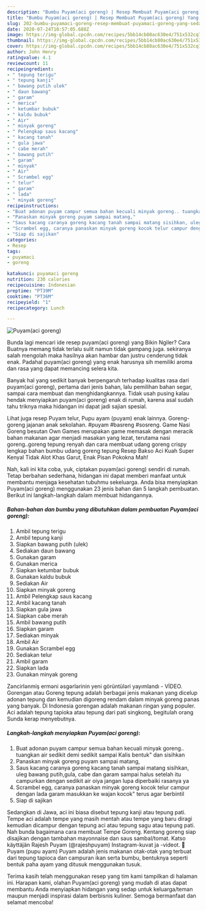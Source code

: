 ```yaml
---
description: "Bumbu Puyam(aci goreng) | Resep Membuat Puyam(aci goreng) Yang Sedap"
title: "Bumbu Puyam(aci goreng) | Resep Membuat Puyam(aci goreng) Yang Sedap"
slug: 202-bumbu-puyamaci-goreng-resep-membuat-puyamaci-goreng-yang-sedap
date: 2020-07-24T10:57:05.688Z
image: https://img-global.cpcdn.com/recipes/5bb14cb80ac630e4/751x532cq70/puyamaci-goreng-foto-resep-utama.jpg
thumbnail: https://img-global.cpcdn.com/recipes/5bb14cb80ac630e4/751x532cq70/puyamaci-goreng-foto-resep-utama.jpg
cover: https://img-global.cpcdn.com/recipes/5bb14cb80ac630e4/751x532cq70/puyamaci-goreng-foto-resep-utama.jpg
author: John Henry
ratingvalue: 4.1
reviewcount: 11
recipeingredient:
- " tepung terigu"
- " tepung kanji"
- " bawang putih ulek"
- " daun bawang"
- " garam"
- " merica"
- " ketumbar bubuk"
- " kaldu bubuk"
- " Air"
- " minyak goreng"
- " Pelengkap saus kacang"
- " kacang tanah"
- " gula jawa"
- " cabe merah"
- " bawang putih"
- " garam"
- " minyak"
- " Air"
- " Scrambel egg"
- " telur"
- " garam"
- " lada"
- " minyak goreng"
recipeinstructions:
- "Buat adonan puyam campur semua bahan kecuali minyak goreng.. tuangkan air sedikit demi sedikit sampai Kalis bentuk&#34; dan sisihkan"
- "Panaskan minyak goreng puyam sampai matang,"
- "Saus kacang caranya goreng kacang tanah sampai matang sisihkan, uleg bawang putih,gula, cabe dan garam sampai halus setelah itu campurkan dengan sedikit air oiya jangan lupa diperbaiki rasanya ya"
- "Scrambel egg, caranya panaskan minyak goreng kocok telur campur dengan lada garam masukkan ke wajan kocok&#34; terus agar berbintil"
- "Siap di sajikan"
categories:
- Resep
tags:
- puyamaci
- goreng

katakunci: puyamaci goreng 
nutrition: 230 calories
recipecuisine: Indonesian
preptime: "PT39M"
cooktime: "PT36M"
recipeyield: "1"
recipecategory: Lunch

---
```



![Puyam(aci goreng)](https://img-global.cpcdn.com/recipes/5bb14cb80ac630e4/751x532cq70/puyamaci-goreng-foto-resep-utama.jpg)

Bunda lagi mencari ide resep puyam(aci goreng) yang Bikin Ngiler? Cara Buatnya memang tidak terlalu sulit namun tidak gampang juga. sekiranya salah mengolah maka hasilnya akan hambar dan justru cenderung tidak enak. Padahal puyam(aci goreng) yang enak harusnya sih memiliki aroma dan rasa yang dapat memancing selera kita.

Banyak hal yang sedikit banyak berpengaruh terhadap kualitas rasa dari puyam(aci goreng), pertama dari jenis bahan, lalu pemilihan bahan segar, sampai cara membuat dan menghidangkannya. Tidak usah pusing kalau hendak menyiapkan puyam(aci goreng) enak di rumah, karena asal sudah tahu triknya maka hidangan ini dapat jadi sajian spesial.

Lihat juga resep Puyam telur, Pupu ayam (puyam) enak lainnya. Goreng-goreng jajanan anak sekolahan. #puyam #basreng #sosreng. Game Nasi Goreng besutan Own Games merupakan game memasak dengan meracik bahan makanan agar menjadi masakan yang lezat, terutama nasi goreng..goreng tepung renyah dan cara membuat udang goreng crispy lengkap bahan bumbu udang goreng tepung Resep Bakso Aci Kuah Super Kenyal Tidak Alot Khas Garut, Enak Pisan Pokokna Mah!


Nah, kali ini kita coba, yuk, ciptakan puyam(aci goreng) sendiri di rumah. Tetap berbahan sederhana, hidangan ini dapat memberi manfaat untuk membantu menjaga kesehatan tubuhmu sekeluarga. Anda bisa menyiapkan Puyam(aci goreng) menggunakan 23 jenis bahan dan 5 langkah pembuatan. Berikut ini langkah-langkah dalam membuat hidangannya.

<!--inarticleads1-->

##### Bahan-bahan dan bumbu yang dibutuhkan dalam pembuatan Puyam(aci goreng):

1. Ambil  tepung terigu
1. Ambil  tepung kanji
1. Siapkan  bawang putih (ulek)
1. Sediakan  daun bawang
1. Gunakan  garam
1. Gunakan  merica
1. Siapkan  ketumbar bubuk
1. Gunakan  kaldu bubuk
1. Sediakan  Air
1. Siapkan  minyak goreng
1. Ambil  Pelengkap saus kacang
1. Ambil  kacang tanah
1. Siapkan  gula jawa
1. Siapkan  cabe merah
1. Ambil  bawang putih
1. Siapkan  garam
1. Sediakan  minyak
1. Ambil  Air
1. Gunakan  Scrambel egg
1. Sediakan  telur
1. Ambil  garam
1. Siapkan  lada
1. Gunakan  minyak goreng


Zəncirlənmiş erməni əsgərlərinin yeni görüntüləri yayımlandı - VİDEO. Gorengan atau Goreng tepung adalah berbagai jenis makanan yang dicelup adonan tepung dan kemudian digoreng rendam dalam minyak goreng panas yang banyak. Di Indonesia gorengan adalah makanan ringan yang populer. Aci adalah tepung tapioka atau tepung dari pati singkong, begitulah orang Sunda kerap menyebutnya. 

<!--inarticleads2-->

##### Langkah-langkah menyiapkan Puyam(aci goreng):

1. Buat adonan puyam campur semua bahan kecuali minyak goreng.. tuangkan air sedikit demi sedikit sampai Kalis bentuk&#34; dan sisihkan
1. Panaskan minyak goreng puyam sampai matang,
1. Saus kacang caranya goreng kacang tanah sampai matang sisihkan, uleg bawang putih,gula, cabe dan garam sampai halus setelah itu campurkan dengan sedikit air oiya jangan lupa diperbaiki rasanya ya
1. Scrambel egg, caranya panaskan minyak goreng kocok telur campur dengan lada garam masukkan ke wajan kocok&#34; terus agar berbintil
1. Siap di sajikan


Sedangkan di Jawa, aci ini biasa disebut tepung kanji atau tepung pati. Tempe aci adalah tempe yang masih mentah atau tempe yang baru diragi kemudian dicampur dengan tepung aci atau tepung sagu atau tepung pati. Nah bunda bagaimana cara membuat Tempe Goreng. Kentang goreng siap disajikan dengan tambahan mayonnaise dan saus sambal/tomat. Katso käyttäjän Rajesh Puyam (@rajeshpuyam) Instagram-kuvat ja -videot.  Puyam (pupu ayam) Puyam adalah jenis makanan otak-otak yang terbuat dari tepung tapioca dan campuran ikan serta bumbu, bentuknya seperti bentuk paha ayam yang ditusuk menggunakan tusuk. 

Terima kasih telah menggunakan resep yang tim kami tampilkan di halaman ini. Harapan kami, olahan Puyam(aci goreng) yang mudah di atas dapat membantu Anda menyiapkan hidangan yang sedap untuk keluarga/teman maupun menjadi inspirasi dalam berbisnis kuliner. Semoga bermanfaat dan selamat mencoba!
